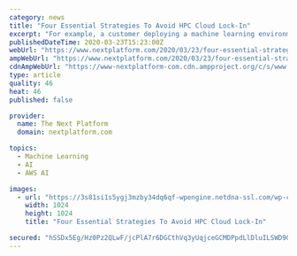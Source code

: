 ```yaml
---
category: news
title: "Four Essential Strategies To Avoid HPC Cloud Lock-In"
excerpt: "For example, a customer deploying a machine learning environment may be tempted to turn to offerings such as Amazon SageMaker, Microsoft Azure Machine Learning Studio or Google Cloud AutoML. HPC users may be similarly tempted to look to cloud-specific batch services, elastic file systems, native container services, or functions. While these ..."
publishedDateTime: 2020-03-23T15:23:00Z
webUrl: "https://www.nextplatform.com/2020/03/23/four-essential-strategies-to-avoid-hpc-cloud-lock-in/"
ampWebUrl: "https://www.nextplatform.com/2020/03/23/four-essential-strategies-to-avoid-hpc-cloud-lock-in/amp/"
cdnAmpWebUrl: "https://www-nextplatform-com.cdn.ampproject.org/c/s/www.nextplatform.com/2020/03/23/four-essential-strategies-to-avoid-hpc-cloud-lock-in/amp/"
type: article
quality: 46
heat: 46
published: false

provider:
  name: The Next Platform
  domain: nextplatform.com

topics:
  - Machine Learning
  - AI
  - AWS AI

images:
  - url: "https://3s81si1s5ygj3mzby34dq6qf-wpengine.netdna-ssl.com/wp-content/uploads/2020/03/ab_gears-1024x1024.jpg"
    width: 1024
    height: 1024
    title: "Four Essential Strategies To Avoid HPC Cloud Lock-In"

secured: "hSSDx5Eg/Hz0Pz2QLwF/jcPlA7r6DGCthVq3yUqjceGCMDPpdLlDluILSWD900GJQef6Al7I1iVQDicRWu6leTfiBN3Tk3HjR9iazYTDcJ2Wbuc5bpA133i927Y4we2l6Q8vO9x2peXY6LeuMS5EFSP0H7cNtoFU32Ovv3OzMdDq6b2uyadtJxS8wQsArA/Os5P3ne8a6FbNyuSDXYBLnzftsFIPOr9Iwgk+Rd0sOGPC7KV/86ZT3u2RmIeMGvY7Z2KOaMLzR9C0F3O0GZ5NX1DlkLIeGa9w8CVdNFWtcUW4Ose8jjU7dXDW4uj06XS2;bKFk9VqXirGwFAM15aiDIw=="
---
```


